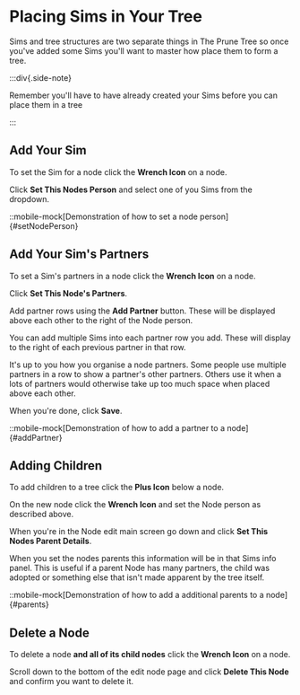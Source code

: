 # Placing Sims in Your Tree

Sims and tree structures are two separate things in The Prune Tree so once you've added some Sims you'll want to master 
how place them to form a tree.

:::div{.side-note}

Remember you'll have to have already created your Sims before you can place them in a tree

:::

## Add Your Sim

To set the Sim for a node click the **Wrench Icon** on a node.

Click **Set This Nodes Person** and select one of you Sims from the dropdown.

::mobile-mock[Demonstration of how to set a node person]{#setNodePerson}

## Add Your Sim's Partners

To set a Sim's partners in a node click the **Wrench Icon** on a node.

Click **Set This Node's Partners**.

Add partner rows using the **Add Partner** button. These will be displayed above each other to the right of the Node 
person.

You can add multiple Sims into each partner row you add. These will display to the right of each previous partner in 
that row.

It's up to you how you organise a node partners. Some people use multiple partners in a row to show a partner's other 
partners. Others use it when a lots of partners would otherwise take up too much space when placed above each other.

When you're done, click **Save**.

::mobile-mock[Demonstration of how to add a partner to a node]{#addPartner}

## Adding Children

To add children to a tree click the **Plus Icon** below a node.

On the new node click the **Wrench Icon** and set the Node person as described above.

When you're in the Node edit main screen go down and click **Set This Nodes Parent Details**.

When you set the nodes parents this information will be in that Sims info panel. This is useful if a parent Node has 
many partners, the child was adopted or something else that isn't made apparent by the tree itself.

::mobile-mock[Demonstration of how to add a additional parents to a node]{#parents}

## Delete a Node

To delete a node **and all of its child nodes** click the **Wrench Icon** on a node.

Scroll down to the bottom of the edit node page and click **Delete This Node** and confirm you want to delete it.
